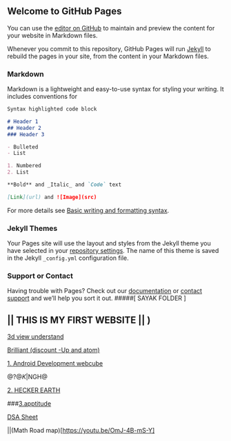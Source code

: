 ## Welcome to GitHub Pages

You can use the [editor on GitHub](https://github.com/sayaksingha/EngineerCareer/edit/main/docs/index.md) to maintain and preview the content for your website in Markdown files.

Whenever you commit to this repository, GitHub Pages will run [Jekyll](https://jekyllrb.com/) to rebuild the pages in your site, from the content in your Markdown files.

### Markdown

Markdown is a lightweight and easy-to-use syntax for styling your writing. It includes conventions for

```markdown
Syntax highlighted code block

# Header 1
## Header 2
### Header 3

- Bulleted
- List

1. Numbered
2. List

**Bold** and _Italic_ and `Code` text

[Link](url) and ![Image](src)
```

For more details see [Basic writing and formatting syntax](https://docs.github.com/en/github/writing-on-github/getting-started-with-writing-and-formatting-on-github/basic-writing-and-formatting-syntax).

### Jekyll Themes

Your Pages site will use the layout and styles from the Jekyll theme you have selected in your [repository settings](https://github.com/sayaksingha/EngineerCareer/settings/pages). The name of this theme is saved in the Jekyll `_config.yml` configuration file.

### Support or Contact

Having trouble with Pages? Check out our [documentation](https://docs.github.com/categories/github-pages-basics/) or [contact support](https://support.github.com/contact) and we’ll help you sort it out.
#####[    SAYAK FOLDER  ]
##   ||  THIS IS MY FIRST WEBSITE   || )


[3d view understand](https://www.youtube.com/c/JaredOwen)

[Brilliant (discount -Up and atom)](https://brilliant.org/premium/?premium=true&target_object_id=321&target_object_type=quiz&target_object_referrer=%2Fcourses%2Flogic-deduction%2F)


 [1. Android Development webcube](https://www.youtube.com/watch?v=HyU4vkZ2NB8&list=PLjVLYmrlmjGdDps6HAwOOVoAtBPAgIOXL)
 
 $@?@K$|NGH@
 
[2. HECKER EARTH](https://www.hackerearth.com/practice/)

###[3.apptitude]([https://www.hackerearth.com/practice/](https://www.youtube.com/watch?v=eQN_sz2crc0&list=PLYwpaL_SFmcBpa1jwpCbEDespCRF3UPE5))

[DSA Sheet](https://docs.google.com/spreadsheets/d/1hXserPuxVoWMG9Hs7y8wVdRCJTcj3xMBAEYUOXQ5Xag/edit#gid=0)

||(Math Road map)[https://youtu.be/OmJ-4B-mS-Y]
